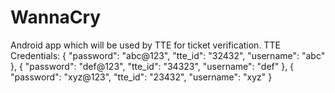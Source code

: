 # WannaCry
Android app which will be used by TTE for ticket verification.
TTE Credentials:
        {
            "password": "abc@123",
            "tte_id": "32432",
            "username": "abc"
        },
        {
            "password": "def@123",
            "tte_id": "34323",
            "username": "def"
        },
        {
            "password": "xyz@123",
            "tte_id": "23432",
            "username": "xyz"
        }
